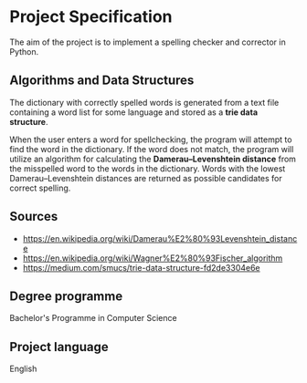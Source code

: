 # Project Specification

The aim of the project is to implement a spelling checker and corrector in Python. 

## Algorithms and Data Structures

The dictionary with correctly spelled words is generated from a text file containing a word list for some language and stored as a **trie data structure**.

When the user enters a word for spellchecking, the program will attempt to find the word in the dictionary. If the word does not match, the program will utilize an algorithm for calculating the **Damerau–Levenshtein distance** from the misspelled word to the words in the dictionary. Words with the lowest Damerau–Levenshtein distances are returned as possible candidates for correct spelling. 

## Sources

- https://en.wikipedia.org/wiki/Damerau%E2%80%93Levenshtein_distance
- https://en.wikipedia.org/wiki/Wagner%E2%80%93Fischer_algorithm
- https://medium.com/smucs/trie-data-structure-fd2de3304e6e


## Degree programme

Bachelor's Programme in Computer Science

## Project language

English
